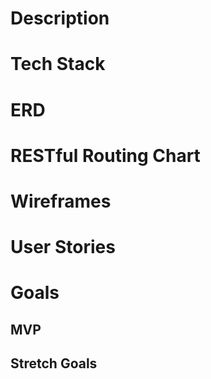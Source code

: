 # Description
# Tech Stack
# ERD
# RESTful Routing Chart
# Wireframes
# User Stories
# Goals
## MVP
## Stretch Goals